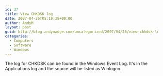 ```yaml
---
id: 37
title: View CHKDSK log
date: 2007-04-26T08:19:38+00:00
author: AndyM
layout: post
guid: http://blog.andymadge.com/uncategorized/2007/04/26/view-chkdsk-log/
categories:
  - Computers
  - Software
  - Windows
---
```

The log for CHKDSK can be found in the Windows Event Log. It's in the Applications log and the source will be listed as Winlogon.